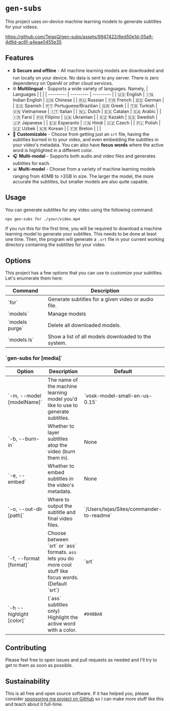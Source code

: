 # `gen-subs`

This project uses on-device machine learning models to generate subtitles for your videos.

https://github.com/TejasQ/gen-subs/assets/9947422/6ed50e1d-05a9-4d9d-ac6f-a4eae0455e35

## Features

- 🔒 **Secure and offline** - All machine learning models are downloaded and run locally on your device. No data is sent to any server. There is zero dependency on OpenAI or other cloud services.
- 🌐 **Multilingual** - Supports a wide variety of languages. Namely,
  | Languages | | |
  | --------- | --------- | --------- |
  | 🇺🇸 English | 🇮🇳 Indian English | 🇨🇳 Chinese |
  | 🇷🇺 Russian | 🇫🇷 French | 🇩🇪 German |
  | 🇪🇸 Spanish | 🇵🇹 Portuguese/Brazilian | 🇬🇷 Greek |
  | 🇹🇷 Turkish | 🇻🇳 Vietnamese | 🇮🇹 Italian |
  | 🇳🇱 Dutch | 🇪🇸 Catalan | 🇸🇦 Arabic |
  | 🇮🇷 Farsi | 🇵🇭 Filipino | 🇺🇦 Ukrainian |
  | 🇰🇿 Kazakh | 🇸🇪 Swedish | 🇯🇵 Japanese |
  | 🇪🇸 Esperanto | 🇮🇳 Hindi | 🇨🇿 Czech |
  | 🇵🇱 Polish | 🇺🇿 Uzbek | 🇰🇷 Korean |
  | 🇫🇷 Breton | | |
- 🎨 **Customizable** - Choose from getting just an `srt` file, having the subtitles burned in to your video, and even embedding the subtitles in your video's metadata. You can also have **focus words** where the active word is highlighted in a different color.
- 🎧 **Multi-modal** - Supports both audio and video files and generates subtitles for each.
- 📊 **Multi-model** - Choose from a variety of machine learning models ranging from 40MB to >2GB in size. The larger the model, the more accurate the subtitles, but smaller models are also quite capable.

## Usage

You can generate subtitles for any video using the following command:

```bash
npx gen-subs for ./your/video.mp4
```

If you run this for the first time, you will be required to download a machine learning model to generate your subtitles. This needs to be done at least one time. Then, the program will generate a `.srt` file in your current working directory containing the subtitles for your video.

## Options

This project has a few options that you can use to customize your subtitles. Let's enumerate them here:

| Command          | Description                                         |
| ---------------- | --------------------------------------------------- |
| \`for\`          | Generate subtitles for a given video or audio file. |
| \`models\`       | Manage models                                       |
| \`models purge\` | Delete all downloaded models.                       |
| \`models ls\`    | Show a list of all models downloaded to the system. |

### \`gen-subs for [media]\`

| Option                      | Description                                                                                                      | Default                                    |
| --------------------------- | ---------------------------------------------------------------------------------------------------------------- | ------------------------------------------ |
| \`-m, --model [modelName]\` | The name of the machine learning model you'd like to use to generate subtitles.                                  | \`vosk-model-small-en-us-0.15\`            |
| \`-b, --burn-in\`           | Whether to layer subtitles atop the video (burn them in).                                                        | None                                       |
| \`-e, --embed\`             | Whether to embed subtitles in the video's metadata.                                                              | None                                       |
| \`-o, --out-dir [path]\`    | Where to output the subtitle and final video files.                                                              | \`/Users/tejas/Sites/commander-to-readme\` |
| \`-f, --format [format]\`   | Choose between \`srt\` or \`ass\` formats. `ass` lets you do more cool stuff like focus words. (Default \`srt\`) | \`srt\`                                    |
| \`-h --highlight [color]\`  | (\`ass\` subtitles only) Highlight the active word with a color.                                                 | `#048BA8`                                  |

## Contributing

Please feel free to open issues and pull requests as needed and I'll try to get to them as soon as possible.

## Sustainability

This is all free and open source software. If it has helped you, please consider [sponsoring me project on GitHub](https://github.com/sponsors/TejasQ) so I can make more stuff like this and teach about it full-time.
